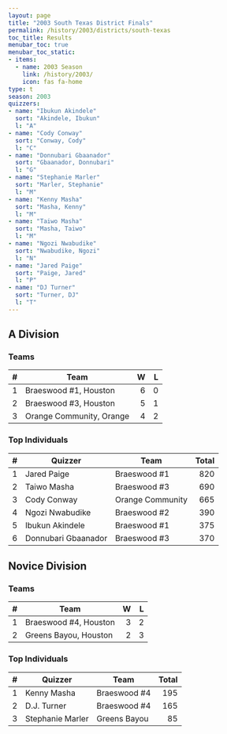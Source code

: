 ```yaml
---
layout: page
title: "2003 South Texas District Finals"
permalink: /history/2003/districts/south-texas
toc_title: Results
menubar_toc: true
menubar_toc_static:
- items:
  - name: 2003 Season
    link: /history/2003/
    icon: fas fa-home
type: t
season: 2003
quizzers:
- name: "Ibukun Akindele"
  sort: "Akindele, Ibukun"
  l: "A"
- name: "Cody Conway"
  sort: "Conway, Cody"
  l: "C"
- name: "Donnubari Gbaanador"
  sort: "Gbaanador, Donnubari"
  l: "G"
- name: "Stephanie Marler"
  sort: "Marler, Stephanie"
  l: "M"
- name: "Kenny Masha"
  sort: "Masha, Kenny"
  l: "M"
- name: "Taiwo Masha"
  sort: "Masha, Taiwo"
  l: "M"
- name: "Ngozi Nwabudike"
  sort: "Nwabudike, Ngozi"
  l: "N"
- name: "Jared Paige"
  sort: "Paige, Jared"
  l: "P"
- name: "DJ Turner"
  sort: "Turner, DJ"
  l: "T"
---
```


## A Division

### Teams

|    # | Team                     |    W |    L |
| ---: | ------------------------ | ---: | ---: |
|    1 | Braeswood #1, Houston    |    6 |    0 |
|    2 | Braeswood #3, Houston    |    5 |    1 |
|    3 | Orange Community, Orange |    4 |    2 |

### Top Individuals

|    # | Quizzer             | Team             | Total |
| ---: | ------------------- | ---------------- | ----: |
|    1 | Jared Paige         | Braeswood #1     |   820 |
|    2 | Taiwo Masha         | Braeswood #3     |   690 |
|    3 | Cody Conway         | Orange Community |   665 |
|    4 | Ngozi Nwabudike     | Braeswood #2     |   390 |
|    5 | Ibukun Akindele     | Braeswood #1     |   375 |
|    6 | Donnubari Gbaanador | Braeswood #3     |   370 |

## Novice Division

### Teams

|    # | Team                  |    W |    L |
| ---: | --------------------- | ---: | ---: |
|    1 | Braeswood #4, Houston |    3 |    2 |
|    2 | Greens Bayou, Houston |    2 |    3 |

### Top Individuals

|    # | Quizzer          | Team         | Total |
| ---: | ---------------- | ------------ | ----: |
|    1 | Kenny Masha      | Braeswood #4 |   195 |
|    2 | D.J. Turner      | Braeswood #4 |   165 |
|    3 | Stephanie Marler | Greens Bayou |    85 |